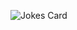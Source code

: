 

![Jokes Card](https://readme-jokes.vercel.app/api?hideBorder)
<!-- <img style="margin-top: 10px" src="https://github-readme-stats.vercel.app/api/wakatime?username=debugtheworld&hide_title=true" /> -->


